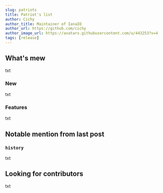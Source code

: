 ```yaml
---
slug: patriots 
title: Patriot's list
author: Cichy
author_title: Maintainer of IanaIO 
author_url: https://github.com/cichy
author_image_url: https://avatars.githubusercontent.com/u/443253?v=4
tags: [release]
---
```





## What's mew

txt

### New

txt

### Features

txt

## Notable mention from last post

### `history`

txt

## Looking for contributors

txt

